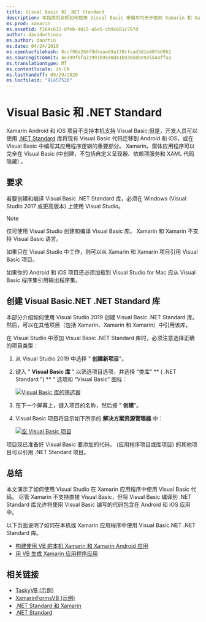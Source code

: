 ```yaml
---
title: Visual Basic 和 .NET Standard
description: 本指南将说明如何使用 Visual Basic 来编写可用于面向 Xamarin 和 Xamarin 的解决方案的 .NET Standard 项目。
ms.prod: xamarin
ms.assetid: f264c632-8feb-4015-a5e5-cb9c681c787d
author: davidortinau
ms.author: daortin
ms.date: 04/24/2019
ms.openlocfilehash: 8ccf96e266f9d5eae69a178cfcad3d1e48fb6962
ms.sourcegitcommit: 4e399f6fa72993b9580d41b93050be935544ffaa
ms.translationtype: MT
ms.contentlocale: zh-CN
ms.lasthandoff: 09/29/2020
ms.locfileid: "91457520"
---
```

# <a name="visual-basic-and-net-standard"></a>Visual Basic 和 .NET Standard

Xamarin Android 和 iOS 项目不支持本机支持 Visual Basic;但是，开发人员可以使用 [.NET Standard](~/cross-platform/app-fundamentals/net-standard.md) 库将现有 Visual Basic 代码迁移到 Android 和 iOS，或在 Visual Basic 中编写其应用程序逻辑的重要部分。 Xamarin。窗体应用程序可以完全在 Visual Basic (中创建，不包括自定义呈现器、依赖项服务和 XAML 代码隐藏) 。

## <a name="requirements"></a>要求

若要创建和编译 Visual Basic .NET Standard 库，必须在 Windows (Visual Studio 2017 或更高版本) 上使用 Visual Studio。

> [!NOTE]
> 仅可使用 Visual Studio 创建和编译 Visual Basic 库。 Xamarin 和 Xamarin 不支持 Visual Basic 语言。
>
> 如果只在 Visual Studio 中工作，则可以从 Xamarin 和 Xamarin 项目引用 Visual Basic 项目。
>
> 如果你的 Android 和 iOS 项目还必须加载到 Visual Studio for Mac 应从 Visual Basic 程序集引用输出程序集。

## <a name="creating-a-visual-basicnet-net-standard-library"></a>创建 Visual Basic.NET .NET Standard 库

本部分介绍如何使用 Visual Studio 2019 创建 Visual Basic .NET Standard 库。
然后，可以在其他项目（包括 Xamarin、Xamarin 和 Xamarin）中引用该库。

在 Visual Studio 中添加 Visual Basic .NET Standard 库时，必须注意选择正确的项目类型：

1. 从 Visual Studio 2019 中选择 " **创建新项目**"。

2. 键入 " **Visual Basic 库** " 以筛选项目选项，并选择 "类库" ** ( .NET Standard ") ** " 选项和 "Visual Basic" 图标：

    [![Visual Basic 库的筛选器](xamarin-forms-images/06-sml.png)](xamarin-forms-images/06.png#lightbox)

3. 在下一个屏幕上，键入项目的名称，然后按 " **创建**"。

4. Visual Basic 项目将显示如下所示的  **解决方案资源管理器** 中：

    [![空 Visual Basic 项目](images/new-library-sml.png)](images/new-library.png#lightbox)

项目现已准备好 Visual Basic 要添加的代码。  (应用程序项目或库项目) 的其他项目可以引用 .NET Standard 项目。

## <a name="summary"></a>总结

本文演示了如何使用 Visual Studio 在 Xamarin 应用程序中使用 Visual Basic 代码。 尽管 Xamarin 不支持直接 Visual Basic，但将 Visual Basic 编译到 .NET Standard 库允许将使用 Visual Basic 编写的代码包含在 Android 和 iOS 应用中。

以下页面说明了如何在本机或 Xamarin 应用程序中使用 Visual Basic.NET .NET Standard 库。

- [构建使用 VB 的本机 Xamarin 和 Xamarin Android 应用](native-apps.md)
- [用 VB 生成 Xamarin 应用程序应用](xamarin-forms.md)

## <a name="related-links"></a>相关链接

- [TaskyVB (示例) ](/samples/xamarin/mobile-samples/visualbasic-taskyvb/)
- [XamarinFormsVB (示例) ](/samples/xamarin/mobile-samples/visualbasic-xamarinformsvb/)
- [.NET Standard 和 Xamarin](~/cross-platform/app-fundamentals/net-standard.md)
- [.NET Standard](/dotnet/standard/net-standard/)